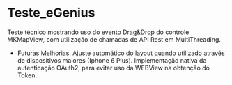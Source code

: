 # Teste_eGenius
Teste técnico mostrando uso do evento Drag&amp;Drop do controle MKMapView, com utilização de chamadas de API Rest em MultiThreading. 

- Futuras Melhorias.
  Ajuste automático do layout quando utilizado através de dispositivos maiores (Iphone 6 Plus).
  Implementação nativa da autenticação OAuth2, para evitar uso da WEBView na obtenção do Token.

